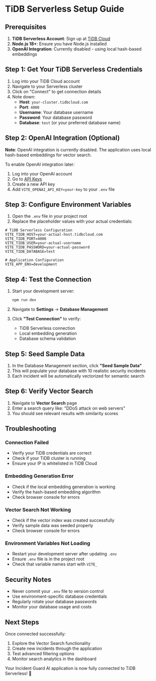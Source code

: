 # TiDB Serverless Setup Guide

## Prerequisites

1. **TiDB Serverless Account**: Sign up at [TiDB Cloud](https://tidbcloud.com)
2. **Node.js 18+**: Ensure you have Node.js installed
3. **OpenAI Integration**: Currently disabled - using local hash-based embeddings

## Step 1: Get Your TiDB Serverless Credentials

1. Log into your TiDB Cloud account
2. Navigate to your Serverless cluster
3. Click on "Connect" to get connection details
4. Note down:
   - **Host**: `your-cluster.tidbcloud.com`
   - **Port**: `4000`
   - **Username**: Your database username
   - **Password**: Your database password
   - **Database**: `test` (or your preferred database name)

## Step 2: OpenAI Integration (Optional)

**Note**: OpenAI integration is currently disabled. The application uses local hash-based embeddings for vector search.

To enable OpenAI integration later:
1. Log into your OpenAI account
2. Go to [API Keys](https://platform.openai.com/api-keys)
3. Create a new API key
4. Add `VITE_OPENAI_API_KEY=your-key` to your `.env` file

## Step 3: Configure Environment Variables

1. Open the `.env` file in your project root
2. Replace the placeholder values with your actual credentials:

```env
# TiDB Serverless Configuration
VITE_TIDB_HOST=your-actual-host.tidbcloud.com
VITE_TIDB_PORT=4000
VITE_TIDB_USER=your-actual-username
VITE_TIDB_PASSWORD=your-actual-password
VITE_TIDB_DATABASE=test

# Application Configuration
VITE_APP_ENV=development
```

## Step 4: Test the Connection

1. Start your development server:
   ```bash
   npm run dev
   ```

2. Navigate to **Settings** → **Database Management**

3. Click **"Test Connection"** to verify:
   - TiDB Serverless connection
   - Local embedding generation
   - Database schema validation

## Step 5: Seed Sample Data

1. In the Database Management section, click **"Seed Sample Data"**
2. This will populate your database with 10 realistic security incidents
3. Each incident will be automatically vectorized for semantic search

## Step 6: Verify Vector Search

1. Navigate to **Vector Search** page
2. Enter a search query like: "DDoS attack on web servers"
3. You should see relevant results with similarity scores

## Troubleshooting

### Connection Failed
- Verify your TiDB credentials are correct
- Check if your TiDB cluster is running
- Ensure your IP is whitelisted in TiDB Cloud

### Embedding Generation Error
- Check if the local embedding generation is working
- Verify the hash-based embedding algorithm
- Check browser console for errors

### Vector Search Not Working
- Check if the vector index was created successfully
- Verify sample data was seeded properly
- Check browser console for errors

### Environment Variables Not Loading
- Restart your development server after updating `.env`
- Ensure `.env` file is in the project root
- Check that variable names start with `VITE_`

## Security Notes

- Never commit your `.env` file to version control
- Use environment-specific database credentials
- Regularly rotate your database passwords
- Monitor your database usage and costs

## Next Steps

Once connected successfully:
1. Explore the Vector Search functionality
2. Create new incidents through the application
3. Test advanced filtering options
4. Monitor search analytics in the dashboard

Your Incident Guard AI application is now fully connected to TiDB Serverless! 🎉
